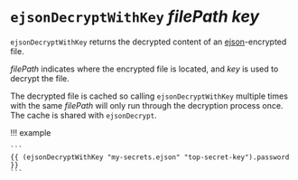 # `ejsonDecryptWithKey` *filePath* *key*

`ejsonDecryptWithKey` returns the decrypted content of an
[ejson](https://github.com/Shopify/ejson)-encrypted file.

*filePath* indicates where the encrypted file is located,
and *key* is used to decrypt the file.

The decrypted file is cached so calling `ejsonDecryptWithKey` multiple
times with the same *filePath* will only run through the decryption
process once. The cache is shared with `ejsonDecrypt`.

!!! example

    ```
    {{ (ejsonDecryptWithKey "my-secrets.ejson" "top-secret-key").password }}
    ```
